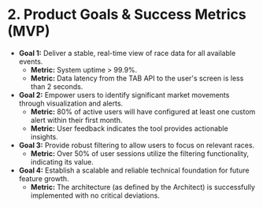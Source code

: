 # 2. Product Goals & Success Metrics (MVP)

*   **Goal 1:** Deliver a stable, real-time view of race data for all available events.
    *   **Metric:** System uptime > 99.9%.
    *   **Metric:** Data latency from the TAB API to the user's screen is less than 2 seconds.
*   **Goal 2:** Empower users to identify significant market movements through visualization and alerts.
    *   **Metric:** 80% of active users will have configured at least one custom alert within their first month.
    *   **Metric:** User feedback indicates the tool provides actionable insights.
*   **Goal 3:** Provide robust filtering to allow users to focus on relevant races.
    *   **Metric:** Over 50% of user sessions utilize the filtering functionality, indicating its value.
*   **Goal 4:** Establish a scalable and reliable technical foundation for future feature growth.
    *   **Metric:** The architecture (as defined by the Architect) is successfully implemented with no critical deviations.
